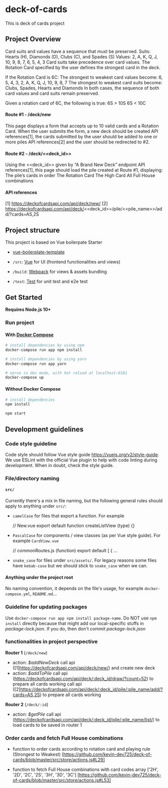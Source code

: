 # deck-of-cards

This is deck of cards project


## Project Overview

Card suits and values have a sequence that must be preserved. 
Suits: Hearts (H), Diamonds (D), Clubs (C), and Spades (S)
Values: 2, A, K, Q, J, 10, 9, 8, 7, 6, 5, 4, 3
Card suits take precedence over card values.
The Rotation Card specified by the user defines the strongest card in the deck. 

If the Rotation Card is 6C:
The strongest to weakest card values become: 6, 5, 4, 3, 2, A, K, Q, J, 10, 9, 8, 7
The strongest to weakest card suits become: Clubs, Spades, Hearts and Diamonds
In both cases, the sequence of both card values and card suits remain preserved.

Given a rotation card of 6C, the following is true:
6S > 10S
6S < 10C

#### Route #1 - /deck/new
This page displays a form that accepts up to 10 valid cards and a Rotation Card.
When the user submits the form, a new deck should be created API references[1], the cards submitted by the user should be added to one or more piles API references[2] and the user should be redirected to 
 #2.

#### Route #2 - /deck/<<deck_id>>
Using the <<deck_id>> given by “A Brand New Deck” endpoint API references[1], this page should load the pile created at Route #1, displaying:
The pile’s cards in order
The Rotation Card
The High Card
All Full House combinations

#### API references
[1] https://deckofcardsapi.com/api/deck/new/
[2] https://deckofcardsapi.com/api/deck/<<deck_id>>/pile/<<pile_name>>/add/?cards=AS,2S


## Project structure

This project is based on Vue boilerpate Starter 
- [vue-boilerplate-template](https://github.com/nicejade/vue-boilerplate-template)

- `/src`: [Vue](https://vuejs.org/) for UI (frontend functionalities and views)
- `/build`: [Webpack](https://webpack.js.org/) for views & assets bundling
- `/test`: [Test](https://webpack.js.org/) for unit test and e2e test

## Get Started

**Requires Node.js 10+**

### Run project

#### With [Docker Compose](https://docs.docker.com/compose/)

``` bash
# install dependencies by using npm
docker-compose run app npm install

# install dependencies by using yarn
docker-compose run app yarn

# serve in dev mode, with hot reload at localhost:8181
docker-compose up
```
#### Without Docker Compose

``` bash
# install dependencies
npm install

npm start
```

## Development guidelines

### Code style guideline

Code style should follow Vue style guide https://vuejs.org/v2/style-guide. We use ESLint with the official Vue plugin to help with code linting during development. When in doubt, check the style guide.

### File/directory naming

#### `src/`

Currently there's a mix in file naming, but the following general rules should apply to anything under `src/`:

- `camelCase` for files that export a function. For example

    // New.vue
    export default function createListView (type) {}

- `PascalCase` for components / view classes (as per Vue style guide). For example `CardView.vue`

    // commonRoutes.js (function)
    export default [
      {
    ...

- `snake_case` for files under `src/assets/`. For legacy reasons some files have `kebab-case` but we should stick to `snake_case` when we can.

#### Anything under the project root

No naming convention, it depends on the file's usage, for example `docker-compose.yml`, `README.md`...


### Guideline for updating packages
Use ``` docker-compose run app npm install package-name ```. Do NOT use ```npm install``` directly because that might add our local-specific stuffs in *package-lock.json*. If you do, then don't commit *package-lock.json*


### functionalities in project perspective
**Router 1** (`/deck/new`)
  - action: *$addNewDeck* 
      call api ([1]https://deckofcardsapi.com/api/deck/new/) and create new deck
  - action: *$addToPile* 
      call api (https://deckofcardsapi.com/api/deck/:deck_id/draw/?count=52) to prepare all cards working
      call api ([2]https://deckofcardsapi.com/api/deck/:deck_id/pile/:pile_name/add/?cards=AS,2S) to prepare all cards working

**Router 2** (`/deck/:id`)
  - action: *$getPile*
      call api (https://deckofcardsapi.com/api/deck/:deck_id/pile/:pile_name/list/) to load cards to be saved in router 1

### Order cards and fetch Full House combinations
  - function to order cards according to rotation card and playing rule (Strongest to Weakest)
    [https://github.com/kevin-dev725/deck-of-cards/blob/master/src/store/actions.js#L29]
  
  - function to fetch Full House combinations with card codes array ['2H', '2D', '2C', '2S', '3H', '3D', '3C']
    [https://github.com/kevin-dev725/deck-of-cards/blob/master/src/store/actions.js#L53]

